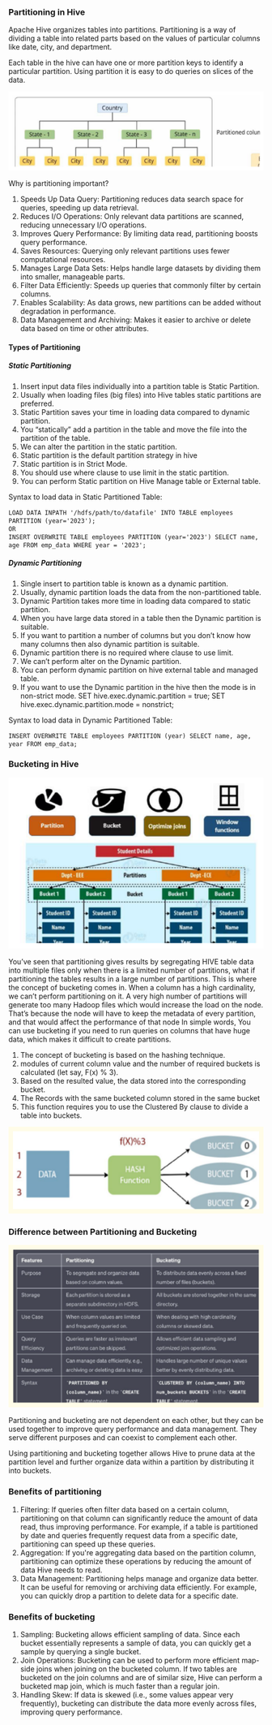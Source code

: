
### **Partitioning in Hive**

Apache Hive organizes tables into partitions. Partitioning is a way of dividing a table into related parts based on the values of particular columns like date, city, and department.

Each table in the hive can have one or more partition keys to identify a particular partition. Using partition it is easy to do queries on slices of the data.

![Steps](parti.svg)  

Why is partitioning important?

1. Speeds Up Data Query: Partitioning reduces data search space for queries, speeding up data retrieval.
2. Reduces I/O Operations: Only relevant data partitions are scanned, reducing unnecessary I/O operations.
3. Improves Query Performance: By limiting data read, partitioning boosts query performance.
4. Saves Resources: Querying only relevant partitions uses fewer computational resources.
5. Manages Large Data Sets: Helps handle large datasets by dividing them into smaller, manageable parts.
6. Filter Data Efficiently: Speeds up queries that commonly filter by certain columns.
7. Enables Scalability: As data grows, new partitions can be added without degradation in performance.
8. Data Management and Archiving: Makes it easier to archive or delete data based on time or other attributes.

#### **Types of Partitioning**

##### Static Partitioning

1. Insert input data files individually into a partition table is Static Partition.
2. Usually when loading files (big files) into Hive tables static partitions are preferred.
3. Static Partition saves your time in loading data compared to dynamic partition.
4. You “statically” add a partition in the table and move the file into the partition of the table.
5. We can alter the partition in the static partition.
6. Static partition is the default partition strategy in hive
7. Static partition is in Strict Mode.
8. You should use where clause to use limit in the static partition.
9. You can perform Static partition on Hive Manage table or External table.

Syntax to load data in Static Partitioned Table:

    LOAD DATA INPATH '/hdfs/path/to/datafile' INTO TABLE employees PARTITION (year='2023');
    OR
    INSERT OVERWRITE TABLE employees PARTITION (year='2023') SELECT name, age FROM emp_data WHERE year = '2023';

##### Dynamic Partitioning

1. Single insert to partition table is known as a dynamic partition.
2. Usually, dynamic partition loads the data from the non-partitioned table.
3. Dynamic Partition takes more time in loading data compared to static partition.
4. When you have large data stored in a table then the Dynamic partition is suitable.
5. If you want to partition a number of columns but you don’t know how many columns then also dynamic partition is suitable.
6. Dynamic partition there is no required where clause to use limit.
7. We can’t perform alter on the Dynamic partition.
8. You can perform dynamic partition on hive external table and managed table.
9. If you want to use the Dynamic partition in the hive then the mode is in non-strict mode.
    SET hive.exec.dynamic.partition = true;
    SET hive.exec.dynamic.partition.mode = nonstrict;

Syntax to load data in Dynamic Partitioned Table:

    INSERT OVERWRITE TABLE employees PARTITION (year) SELECT name, age, year FROM emp_data;

### **Bucketing in Hive**


![Steps](bucket.svg)  

You’ve seen that partitioning gives results by segregating HIVE table data into multiple files only when there is a limited number of partitions, what if partitioning the tables results in a large number of partitions. This is where the concept of bucketing comes in.
When a column has a high cardinality, we can’t perform partitioning on it. A very high number of partitions will generate too many Hadoop files which would increase the load on the node. That’s because the node will have to keep the metadata of every partition, and that would affect the performance of that node
In simple words, You can use bucketing if you need to run queries on columns that have huge data, which makes it difficult to create partitions.


1. The concept of bucketing is based on the hashing technique.
2. modules of current column value and the number of required buckets is calculated (let say, F(x) % 3).
3. Based on the resulted value, the data stored into the corresponding bucket.
4. The Records with the same bucketed column stored in the same bucket
5. This function requires you to use the Clustered By clause to divide a table into buckets.

![Steps](buc.svg) 

### **Difference between Partitioning and Bucketing**

![Steps](diffpb.svg) 

Partitioning and bucketing are not dependent on each other, but they can be used together to improve query performance and data management. They serve different purposes and can coexist to complement each other. 

Using partitioning and bucketing together allows Hive to prune data at the partition level and further organize data within a partition by distributing it into buckets.

### **Benefits of partitioning**

1. Filtering: If queries often filter data based on a certain column, partitioning on that column can significantly reduce the amount of data read, thus improving performance. For example, if a table is partitioned by date and queries frequently request data from a specific date, partitioning can speed up these queries.
2. Aggregation: If you're aggregating data based on the partition column, partitioning can optimize these operations by reducing the amount of data Hive needs to read.
3. Data Management: Partitioning helps manage and organize data better. It can be useful for removing or archiving data efficiently. For example, you can quickly drop a partition to delete data for a specific date. 

### **Benefits of bucketing**

1. Sampling: Bucketing allows efficient sampling of data. Since each bucket essentially represents a sample of data, you can quickly get a sample by querying a single bucket.
2. Join Operations: Bucketing can be used to perform more efficient map-side joins when joining on the bucketed column. If two tables are bucketed on the join columns and are of similar size, Hive can perform a bucketed map join, which is much faster than a regular join.
3. Handling Skew: If data is skewed (i.e., some values appear very frequently), bucketing can distribute the data more evenly across files, improving query performance.